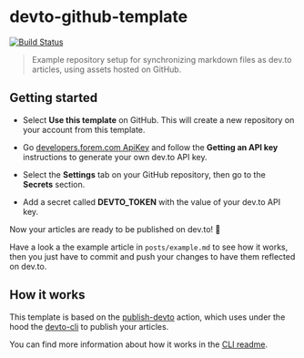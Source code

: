 # devto-github-template

[![Build Status](https://github.com/sinedied/devto-github-template/workflows/publish/badge.svg)](https://github.com/sinedied/devto-github-template/actions)

> Example repository setup for synchronizing markdown files as dev.to articles, using assets hosted on GitHub.

## Getting started

- Select **Use this template** on GitHub. This will create a new repository on your account from this template.

- Go [developers.forem.com ApiKey][developers.forem.com-api_key] and follow the **Getting an API key** instructions to generate your own dev.to API key.

- Select the **Settings** tab on your GitHub repository, then go to the **Secrets** section.

- Add a secret called **DEVTO_TOKEN** with the value of your dev.to API key.

Now your articles are ready to be published on dev.to! 🎉

Have a look a the example article in `posts/example.md` to see how it works, then you just have to commit and push your changes to have them reflected on dev.to.

## How it works

This template is based on the [publish-devto](https://github.com/sinedied/publish-devto) action, which uses under the hood the [devto-cli](https://github.com/sinedied/devto-cli) to publish your articles.

You can find more information about how it works in the [CLI readme](https://github.com/sinedied/devto-cli).

[developers.forem.com-api_key]: https://developers.forem.com/api/#section/Authentication/api_key
